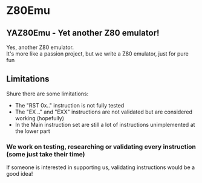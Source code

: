 # Z80Emu

## YAZ80Emu - Yet another Z80 emulator!
Yes, another Z80 emulator.\
It's more like a passion project, but we write a Z80 emulator, just for pure fun


## Limitations
Shure there are some limitations:
- The "RST 0x.." instruction is not fully tested
- The "EX .." and "EXX" instructions are not validated but are considered working (hopefully)
- In the Main instruction set are still a lot of instructions unimplemented at the lower part



### We work on testing, researching or validating every instruction (some just take their time)
If someone is interested in supporting us, validating instructions would be a good idea!

